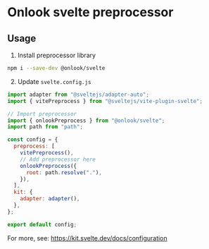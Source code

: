 # Onlook svelte preprocessor

## Usage

1. Install preprocessor library

```bash
npm i --save-dev @onlook/svelte
```

2. Update `svelte.config.js`

```js
import adapter from "@sveltejs/adapter-auto";
import { vitePreprocess } from "@sveltejs/vite-plugin-svelte";

// Import preprocessor
import { onlookPreprocess } from "@onlook/svelte";
import path from "path";

const config = {
  preprocess: [
    vitePreprocess(),
    // Add preprocessor here
    onlookPreprocess({
      root: path.resolve("."),
    }),
  ],
  kit: {
    adapter: adapter(),
  },
};

export default config;
```

For more, see: https://kit.svelte.dev/docs/configuration
